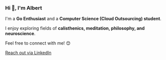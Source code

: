 ### Hi 👋, I'm Albert

I'm a **Go Enthusiast** and a **Computer Science (Cloud Outsourcing) student**.

I enjoy exploring fields of **calisthenics, meditation, philosophy, and neuroscience**.

Feel free to connect with me! 😊

[Reach out via LinkedIn](https://www.linkedin.com/in/albertskon/)
